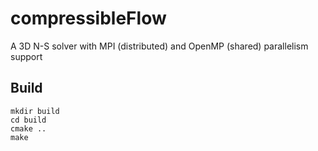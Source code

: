 # compressibleFlow
A 3D N-S solver with MPI (distributed) and OpenMP (shared) parallelism support

##  Build
    mkdir build
    cd build
    cmake ..
    make



